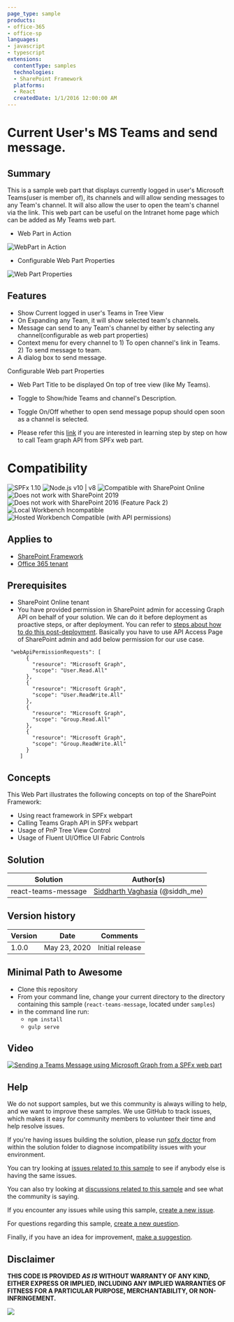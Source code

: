 ```yaml
---
page_type: sample
products:
- office-365
- office-sp
languages:
- javascript
- typescript
extensions:
  contentType: samples
  technologies:
  - SharePoint Framework
  platforms:
  - React
  createdDate: 1/1/2016 12:00:00 AM
---
```

# Current User's MS Teams and send message.

## Summary

This is a sample web part that displays currently logged in user's Microsoft Teams(user is member of), its channels and will allow sending messages to any Team's channel. It will also allow the user to open the team's channel via the link. This web part can be useful on the Intranet home page which can be added as My Teams web part.


* Web Part in Action

![WebPart in Action](./assets/myteamsmessage.gif)

* Configurable Web Part Properties

![Web Part Properties](./assets/webpartproperties.jpg)

## Features

* Show Current logged in user's Teams in Tree View
* On Expanding any Team, it will show selected team's channels.
* Message can send to any Team's channel by either by selecting any channel(configurable as web part properties)
* Context menu for every channel to 1) To open channel's link in Teams. 2) To send message to team.
* A dialog box to send message.

Configurable Web part Properties
* Web Part Title to be displayed On top of tree view (like My Teams).
* Toggle to Show/hide Teams and channel's Description.
* Toggle On/Off whether to open send message popup should open soon as a channel is selected.

* Please refer this [link](https://www.c-sharpcorner.com/article/microsoft-teams-operations-in-spfx-webpart-using-graph-api/) if you are interested in learning step by step on how to call Team graph API from SPFx web part.

# Compatibility

![SPFx 1.10](https://img.shields.io/badge/SPFx-1.10.0-green.svg) 
![Node.js v10 | v8](https://img.shields.io/badge/Node.js-v10%20%7C%20v8-green.svg) 
![Compatible with SharePoint Online](https://img.shields.io/badge/SharePoint%20Online-Compatible-green.svg)
![Does not work with SharePoint 2019](https://img.shields.io/badge/SharePoint%20Server%202019-Incompatible-red.svg)
![Does not work with SharePoint 2016 (Feature Pack 2)](https://img.shields.io/badge/SharePoint%20Server%202016%20(Feature%20Pack%202)-Incompatible-red.svg "SharePoint Server 2016 Feature Pack 2 requires SPFx 1.1")
![Local Workbench Incompatible](https://img.shields.io/badge/Local%20Workbench-Incompatible-red.svg "Requires access to Microsoft Graph")
![Hosted Workbench Compatible (with API permissions)](https://img.shields.io/badge/Hosted%20Workbench-Compatible%20(with%20API%20permissions)-yellow.svg)

## Applies to

* [SharePoint Framework](https://docs.microsoft.com/sharepoint/dev/spfx/sharepoint-framework-overview)
* [Office 365 tenant](https://docs.microsoft.com/sharepoint/dev/spfx/set-up-your-developer-tenant)


## Prerequisites

* SharePoint Online tenant
* You have provided permission in SharePoint admin for accessing Graph API on behalf of your solution. We can do it before deployment as proactive steps, or after deployment. You can refer to [steps about how to do this post-deployment](https://docs.microsoft.com/en-us/sharepoint/dev/spfx/use-aad-tutorial#deploy-the-solution-and-grant-permissions). Basically you have to use API Access Page of SharePoint admin and add below permission for our use case. 

```
 "webApiPermissionRequests": [
      {
        "resource": "Microsoft Graph",
        "scope": "User.Read.All"
      },
      {
        "resource": "Microsoft Graph",
        "scope": "User.ReadWrite.All"
      },
      {
        "resource": "Microsoft Graph",
        "scope": "Group.Read.All"
      },
      {
        "resource": "Microsoft Graph",
        "scope": "Group.ReadWrite.All"
      }
    ]

```
## Concepts

This Web Part illustrates the following concepts on top of the SharePoint Framework:

* Using react framework in SPFx webpart
* Calling Teams Graph API in SPFx webpart
* Usage of PnP Tree View  Control
* Usage of Fluent UI/Office UI Fabric Controls

## Solution

Solution|Author(s)
--------|---------
react-teams-message | [Siddharth Vaghasia](https://github.com/siddharth-vaghasia) (@siddh_me)

## Version history

Version|Date|Comments
-------|----|--------
1.0.0|May 23, 2020|Initial release

## Minimal Path to Awesome

* Clone this repository
* From your command line, change your current directory to the directory containing this sample (`react-teams-message`, located under `samples`)
* in the command line run:
  * `npm install`
  * `gulp serve`

## Video

[![Sending a Teams Message using Microsoft Graph from a SPFx web part](./assets/video-thumbnail.jpg)](https://www.youtube.com/watch?v=lzOcAL_6A7c "Sending a Teams Message using Microsoft Graph from a SPFx web part")

## Help

We do not support samples, but we this community is always willing to help, and we want to improve these samples. We use GitHub to track issues, which makes it easy for  community members to volunteer their time and help resolve issues.

If you're having issues building the solution, please run [spfx doctor](https://pnp.github.io/cli-microsoft365/cmd/spfx/spfx-doctor/) from within the solution folder to diagnose incompatibility issues with your environment.

You can try looking at [issues related to this sample](https://github.com/pnp/sp-dev-fx-webparts/issues?q=label%3Areact-teams-message) to see if anybody else is having the same issues.

You can also try looking at [discussions related to this sample](https://github.com/pnp/sp-dev-fx-webparts/discussions?discussions_q=react-teams-message) and see what the community is saying.

If you encounter any issues while using this sample, [create a new issue](https://github.com/pnp/sp-dev-fx-webparts/issues/new?assignees=&labels=Needs%3A+Triage+%3Amag%3A%2Ctype%3Abug-suspected%2Csample%3A%20react-teams-message&template=bug-report.yml&sample=react-teams-message&authors=@siddharth-vaghasia&title=react-teams-message%20-%20).

For questions regarding this sample, [create a new question](https://github.com/pnp/sp-dev-fx-webparts/issues/new?assignees=&labels=Needs%3A+Triage+%3Amag%3A%2Ctype%3Aquestion%2Csample%3A%20react-teams-message&template=question.yml&sample=react-teams-message&authors=@siddharth-vaghasia&title=react-teams-message%20-%20).

Finally, if you have an idea for improvement, [make a suggestion](https://github.com/pnp/sp-dev-fx-webparts/issues/new?assignees=&labels=Needs%3A+Triage+%3Amag%3A%2Ctype%3Aenhancement%2Csample%3A%20react-teams-message&template=question.yml&sample=react-teams-message&authors=@siddharth-vaghasia&title=react-teams-message%20-%20).


## Disclaimer

**THIS CODE IS PROVIDED *AS IS* WITHOUT WARRANTY OF ANY KIND, EITHER EXPRESS OR IMPLIED, INCLUDING ANY IMPLIED WARRANTIES OF FITNESS FOR A PARTICULAR PURPOSE, MERCHANTABILITY, OR NON-INFRINGEMENT.**


<img src="https://telemetry.sharepointpnp.com/sp-dev-fx-webparts/samples/react-teams-message" />
